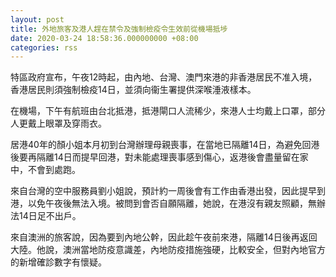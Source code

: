 ```yaml
---
layout: post
title: 外地旅客及港人趕在禁令及強制檢疫令生效前從機場抵埗
date: 2020-03-24 18:58:36.000000000 +08:00
categories: rss
---
```


特區政府宣布，午夜12時起，由內地、台灣、澳門來港的非香港居民不准入境，香港居民則須強制檢疫14日，並須向衞生署提供深喉涶液樣本。

在機場，下午有航班由台北抵港，抵港閘口人流稀少，來港人士均戴上口罩，部分人更戴上眼罩及穿雨衣。

居港40年的顏小姐本月初到台灣辦理母親喪事，在當地已隔離14日，為避免回港後要再隔離14日而提早回港，對未能處理喪事感到傷心，返港後會盡量留在家中，不會到處跑。

來自台灣的空中服務員劉小姐說，預計約一周後會有工作由香港出發，因此提早到港，以免午夜後無法入境。被問到會否自願隔離，她說，在港沒有親友照顧，無辦法14日足不出戶。

來自澳洲的旅客說，因為要到內地公幹，因此趁午夜前來港，隔離14日後再返回大陸。他說，澳洲當地防疫意識差，內地防疫措施強硬，比較安全，但對內地官方的新增確診數字有懷疑。
